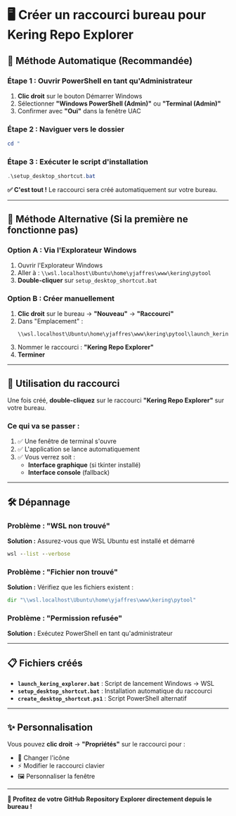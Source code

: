 # 🖥️ Créer un raccourci bureau pour Kering Repo Explorer

## 🚀 Méthode Automatique (Recommandée)

### Étape 1 : Ouvrir PowerShell en tant qu'Administrateur
1. **Clic droit** sur le bouton Démarrer Windows
2. Sélectionner **"Windows PowerShell (Admin)"** ou **"Terminal (Admin)"**
3. Confirmer avec **"Oui"** dans la fenêtre UAC

### Étape 2 : Naviguer vers le dossier
```powershell
cd "
```

### Étape 3 : Exécuter le script d'installation
```powershell
.\setup_desktop_shortcut.bat
```

**✅ C'est tout !** Le raccourci sera créé automatiquement sur votre bureau.

---

## 🔧 Méthode Alternative (Si la première ne fonctionne pas)

### Option A : Via l'Explorateur Windows
1. Ouvrir l'Explorateur Windows
2. Aller à : `\\wsl.localhost\Ubuntu\home\yjaffres\www\kering\pytool`
3. **Double-cliquer** sur `setup_desktop_shortcut.bat`

### Option B : Créer manuellement
1. **Clic droit** sur le bureau → **"Nouveau"** → **"Raccourci"**
2. Dans "Emplacement" :
   ```
   \\wsl.localhost\Ubuntu\home\yjaffres\www\kering\pytool\launch_kering_explorer.bat
   ```
3. Nommer le raccourci : **"Kering Repo Explorer"**
4. **Terminer**

---

## 🎯 Utilisation du raccourci

Une fois créé, **double-cliquez** sur le raccourci **"Kering Repo Explorer"** sur votre bureau.

### Ce qui va se passer :
1. ✅ Une fenêtre de terminal s'ouvre
2. ✅ L'application se lance automatiquement
3. ✅ Vous verrez soit :
   - **Interface graphique** (si tkinter installé)
   - **Interface console** (fallback)

---

## 🛠️ Dépannage

### Problème : "WSL non trouvé"
**Solution :** Assurez-vous que WSL Ubuntu est installé et démarré
```cmd
wsl --list --verbose
```

### Problème : "Fichier non trouvé"
**Solution :** Vérifiez que les fichiers existent :
```cmd
dir "\\wsl.localhost\Ubuntu\home\yjaffres\www\kering\pytool"
```

### Problème : "Permission refusée"
**Solution :** Exécutez PowerShell en tant qu'administrateur

---

## 📋 Fichiers créés

- **`launch_kering_explorer.bat`** : Script de lancement Windows → WSL
- **`setup_desktop_shortcut.bat`** : Installation automatique du raccourci  
- **`create_desktop_shortcut.ps1`** : Script PowerShell alternatif

---

## ✨ Personnalisation

Vous pouvez **clic droit** → **"Propriétés"** sur le raccourci pour :
- 🎨 Changer l'icône
- ⚡ Modifier le raccourci clavier
- 🖼️ Personnaliser la fenêtre

---

**🎉 Profitez de votre GitHub Repository Explorer directement depuis le bureau !**